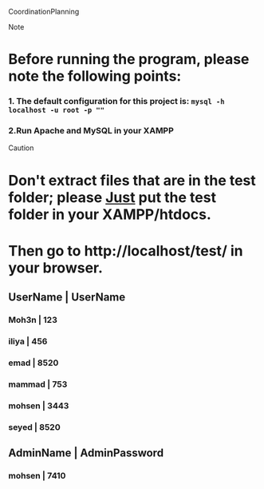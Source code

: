 CoordinationPlanning

> [!NOTE]
> # Before running the program, please note the following points:

### 1. The default configuration for this project is: ```mysql -h localhost -u root -p ""```

### 2.Run Apache and MySQL in your XAMPP

> [!CAUTION]
> # Don't extract files that are in the test folder; please 	<ins>Just</ins> put the test folder in your XAMPP/htdocs.
> # Then go to http://localhost/test/ in your browser.

## UserName | UserName
### Moh3n | 123
### iliya | 456
### emad | 8520
### mammad | 753
### mohsen | 3443
### seyed | 8520

## AdminName | AdminPassword
### mohsen | 7410 
